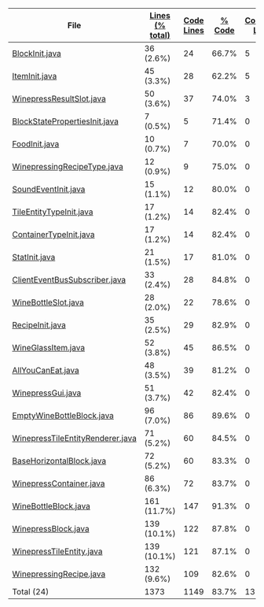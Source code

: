 
|File|[Lines (% total)](https://github.com/ItamarDenkberg/All-You-Can-Eat/tree/1.16.5/Statistics/LinesDescending.md/)|[Code Lines](https://github.com/ItamarDenkberg/All-You-Can-Eat/tree/1.16.5/Statistics/CodeDescending.md/)|[% Code](https://github.com/ItamarDenkberg/All-You-Can-Eat/tree/1.16.5/Statistics/ProportionCodeDescending.md/)|[Comment Lines](https://github.com/ItamarDenkberg/All-You-Can-Eat/tree/1.16.5/Statistics/CommentsAscending.md/)|[% Comment](https://github.com/ItamarDenkberg/All-You-Can-Eat/tree/1.16.5/Statistics/ProportionCommentsDescending.md/)|[Blank Lines](https://github.com/ItamarDenkberg/All-You-Can-Eat/tree/1.16.5/Statistics/BlanksDescending.md/)|[% Blank](https://github.com/ItamarDenkberg/All-You-Can-Eat/tree/1.16.5/Statistics/ProportionBlanksDescending.md/)|
| --- | --- | --- | --- | --- | --- | --- | --- |
|[BlockInit.java](https://github.com/ItamarDenkberg/All-You-Can-Eat/tree/1.16.5/./src/main/java/io/github/itamardenkberg/allyoucaneat/core/init/BlockInit.java)|36 (2.6%)|24|66.7%|5|13.9%|7|19.4%|
|[ItemInit.java](https://github.com/ItamarDenkberg/All-You-Can-Eat/tree/1.16.5/./src/main/java/io/github/itamardenkberg/allyoucaneat/core/init/ItemInit.java)|45 (3.3%)|28|62.2%|5|11.1%|12|26.7%|
|[WinepressResultSlot.java](https://github.com/ItamarDenkberg/All-You-Can-Eat/tree/1.16.5/./src/main/java/io/github/itamardenkberg/allyoucaneat/common/containers/WinepressResultSlot.java)|50 (3.6%)|37|74.0%|3|6.0%|10|20.0%|
|[BlockStatePropertiesInit.java](https://github.com/ItamarDenkberg/All-You-Can-Eat/tree/1.16.5/./src/main/java/io/github/itamardenkberg/allyoucaneat/core/init/BlockStatePropertiesInit.java)|7 (0.5%)|5|71.4%|0|0.0%|2|28.6%|
|[FoodInit.java](https://github.com/ItamarDenkberg/All-You-Can-Eat/tree/1.16.5/./src/main/java/io/github/itamardenkberg/allyoucaneat/core/init/FoodInit.java)|10 (0.7%)|7|70.0%|0|0.0%|3|30.0%|
|[WinepressingRecipeType.java](https://github.com/ItamarDenkberg/All-You-Can-Eat/tree/1.16.5/./src/main/java/io/github/itamardenkberg/allyoucaneat/common/items/crafting/WinepressingRecipeType.java)|12 (0.9%)|9|75.0%|0|0.0%|3|25.0%|
|[SoundEventInit.java](https://github.com/ItamarDenkberg/All-You-Can-Eat/tree/1.16.5/./src/main/java/io/github/itamardenkberg/allyoucaneat/core/init/SoundEventInit.java)|15 (1.1%)|12|80.0%|0|0.0%|3|20.0%|
|[TileEntityTypeInit.java](https://github.com/ItamarDenkberg/All-You-Can-Eat/tree/1.16.5/./src/main/java/io/github/itamardenkberg/allyoucaneat/core/init/TileEntityTypeInit.java)|17 (1.2%)|14|82.4%|0|0.0%|3|17.6%|
|[ContainerTypeInit.java](https://github.com/ItamarDenkberg/All-You-Can-Eat/tree/1.16.5/./src/main/java/io/github/itamardenkberg/allyoucaneat/core/init/ContainerTypeInit.java)|17 (1.2%)|14|82.4%|0|0.0%|3|17.6%|
|[StatInit.java](https://github.com/ItamarDenkberg/All-You-Can-Eat/tree/1.16.5/./src/main/java/io/github/itamardenkberg/allyoucaneat/core/init/StatInit.java)|21 (1.5%)|17|81.0%|0|0.0%|4|19.0%|
|[ClientEventBusSubscriber.java](https://github.com/ItamarDenkberg/All-You-Can-Eat/tree/1.16.5/./src/main/java/io/github/itamardenkberg/allyoucaneat/core/util/ClientEventBusSubscriber.java)|33 (2.4%)|28|84.8%|0|0.0%|5|15.2%|
|[WineBottleSlot.java](https://github.com/ItamarDenkberg/All-You-Can-Eat/tree/1.16.5/./src/main/java/io/github/itamardenkberg/allyoucaneat/common/containers/WineBottleSlot.java)|28 (2.0%)|22|78.6%|0|0.0%|6|21.4%|
|[RecipeInit.java](https://github.com/ItamarDenkberg/All-You-Can-Eat/tree/1.16.5/./src/main/java/io/github/itamardenkberg/allyoucaneat/core/init/RecipeInit.java)|35 (2.5%)|29|82.9%|0|0.0%|6|17.1%|
|[WineGlassItem.java](https://github.com/ItamarDenkberg/All-You-Can-Eat/tree/1.16.5/./src/main/java/io/github/itamardenkberg/allyoucaneat/common/items/WineGlassItem.java)|52 (3.8%)|45|86.5%|0|0.0%|7|13.5%|
|[AllYouCanEat.java](https://github.com/ItamarDenkberg/All-You-Can-Eat/tree/1.16.5/./src/main/java/io/github/itamardenkberg/allyoucaneat/AllYouCanEat.java)|48 (3.5%)|39|81.2%|0|0.0%|9|18.8%|
|[WinepressGui.java](https://github.com/ItamarDenkberg/All-You-Can-Eat/tree/1.16.5/./src/main/java/io/github/itamardenkberg/allyoucaneat/client/guis/WinepressGui.java)|51 (3.7%)|42|82.4%|0|0.0%|9|17.6%|
|[EmptyWineBottleBlock.java](https://github.com/ItamarDenkberg/All-You-Can-Eat/tree/1.16.5/./src/main/java/io/github/itamardenkberg/allyoucaneat/common/blocks/EmptyWineBottleBlock.java)|96 (7.0%)|86|89.6%|0|0.0%|10|10.4%|
|[WinepressTileEntityRenderer.java](https://github.com/ItamarDenkberg/All-You-Can-Eat/tree/1.16.5/./src/main/java/io/github/itamardenkberg/allyoucaneat/client/render/tileentity/WinepressTileEntityRenderer.java)|71 (5.2%)|60|84.5%|0|0.0%|11|15.5%|
|[BaseHorizontalBlock.java](https://github.com/ItamarDenkberg/All-You-Can-Eat/tree/1.16.5/./src/main/java/io/github/itamardenkberg/allyoucaneat/common/blocks/BaseHorizontalBlock.java)|72 (5.2%)|60|83.3%|0|0.0%|12|16.7%|
|[WinepressContainer.java](https://github.com/ItamarDenkberg/All-You-Can-Eat/tree/1.16.5/./src/main/java/io/github/itamardenkberg/allyoucaneat/common/containers/WinepressContainer.java)|86 (6.3%)|72|83.7%|0|0.0%|14|16.3%|
|[WineBottleBlock.java](https://github.com/ItamarDenkberg/All-You-Can-Eat/tree/1.16.5/./src/main/java/io/github/itamardenkberg/allyoucaneat/common/blocks/WineBottleBlock.java)|161 (11.7%)|147|91.3%|0|0.0%|14|8.7%|
|[WinepressBlock.java](https://github.com/ItamarDenkberg/All-You-Can-Eat/tree/1.16.5/./src/main/java/io/github/itamardenkberg/allyoucaneat/common/blocks/WinepressBlock.java)|139 (10.1%)|122|87.8%|0|0.0%|17|12.2%|
|[WinepressTileEntity.java](https://github.com/ItamarDenkberg/All-You-Can-Eat/tree/1.16.5/./src/main/java/io/github/itamardenkberg/allyoucaneat/common/tileentities/WinepressTileEntity.java)|139 (10.1%)|121|87.1%|0|0.0%|18|12.9%|
|[WinepressingRecipe.java](https://github.com/ItamarDenkberg/All-You-Can-Eat/tree/1.16.5/./src/main/java/io/github/itamardenkberg/allyoucaneat/common/items/crafting/WinepressingRecipe.java)|132 (9.6%)|109|82.6%|0|0.0%|23|17.4%|
|Total (24)|1373|1149|83.7%|13| 0.9%|211|15.4%|